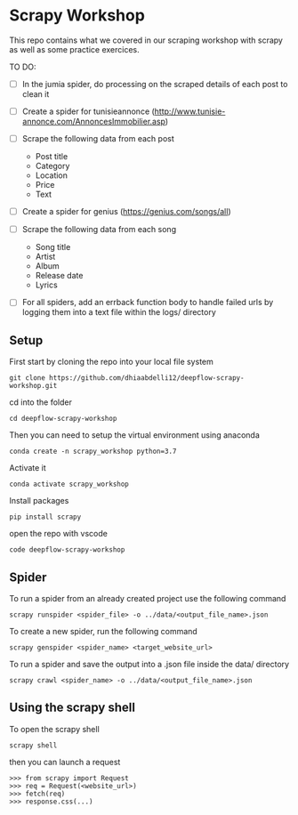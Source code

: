 # Scrapy Workshop
This repo contains what we covered in our scraping workshop with scrapy as well as some practice exercices.

TO DO:
- [ ] In the jumia spider, do processing on the scraped details of each post to clean it
- [ ] Create a spider for tunisieannonce (http://www.tunisie-annonce.com/AnnoncesImmobilier.asp)
- [ ] Scrape the following data from each post
    - Post title
    - Category
    - Location
    - Price
    - Text
- [ ] Create a spider for genius (https://genius.com/songs/all)
- [ ] Scrape the following data from each song
    - Song title
    - Artist
    - Album
    - Release date
    - Lyrics

- [ ] For all spiders, add an errback function body to handle failed urls by logging them into a text file within the logs/ directory

## Setup

First start by cloning the repo into your local file system

```
git clone https://github.com/dhiaabdelli12/deepflow-scrapy-workshop.git
```

cd into the folder
```
cd deepflow-scrapy-workshop
```

Then you can need to setup the virtual environment using anaconda
```
conda create -n scrapy_workshop python=3.7
```
Activate it

```
conda activate scrapy_workshop
```

Install packages

```
pip install scrapy
```

open the repo with vscode
```
code deepflow-scrapy-workshop
```

## Spider
To run a spider from an already created project use the following command
```
scrapy runspider <spider_file> -o ../data/<output_file_name>.json
```

To create a new spider, run the following command
```
scrapy genspider <spider_name> <target_website_url>
```
To run a spider and save the output into a .json file inside the data/ directory

```
scrapy crawl <spider_name> -o ../data/<output_file_name>.json
```


## Using the scrapy shell
To open the scrapy shell
```
scrapy shell
```

then you can launch a request

```
>>> from scrapy import Request
>>> req = Request(<website_url>)
>>> fetch(req)
>>> response.css(...)
```
